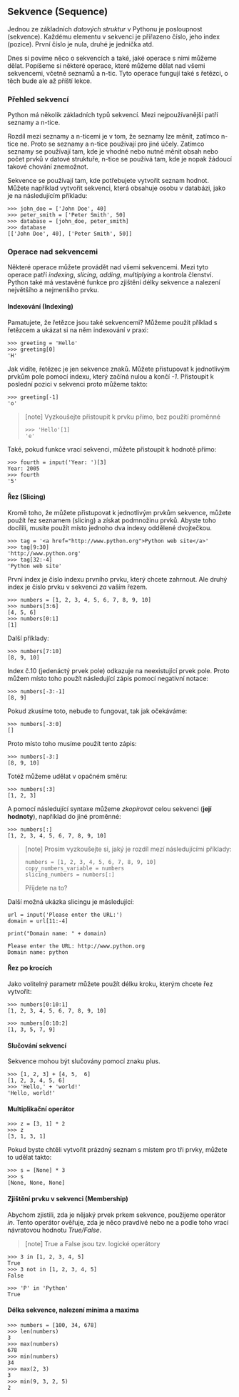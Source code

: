 ## Sekvence (Sequence)

Jednou ze základních *datových struktur* v Pythonu je posloupnost (sekvence). Každému elementu v sekvenci je přiřazeno číslo, jeho index (pozice). První číslo je nula, druhé je jednička atd.

Dnes si povíme něco o sekvencích a také, jaké operace s nimi můžeme dělat. Popíšeme si některé operace, které můžeme dělat nad všemi sekvencemi, včetně seznamů a n-tic. Tyto operace fungují také s řetězci, o těch bude ale až příští lekce.

### Přehled sekvencí

Python má několik základních typů sekvencí. Mezi nejpoužívanější patří seznamy a n-tice.

Rozdíl mezi seznamy a n-ticemi je v tom, že seznamy lze měnit, zatímco n-tice ne. Proto se seznamy a n-tice používají pro jiné účely. Zatímco seznamy se používají tam, kde je vhodné nebo nutné měnit obsah nebo počet prvků v datové struktuře, n-tice se používá tam, kde je nopak žádoucí takové chování znemožnot.

Sekvence se používají tam, kde potřebujete vytvořit seznam hodnot. Můžete například vytvořit sekvenci, která obsahuje osobu v databázi, jako je na následujícím příkladu:

```
>>> john_doe = ['John Doe', 40]
>>> peter_smith = ['Peter Smith', 50]
>>> database = [john_doe, peter_smith]
>>> database
[['John Doe', 40], ['Peter Smith', 50]]
```

### Operace nad sekvencemi

Některé operace můžete provádět nad všemi sekvencemi. Mezi tyto operace patří *indexing*, *slicing*, *adding*, *multiplying* a kontrola členství. Python také má vestavěné funkce pro zjištění délky sekvence a nalezení největšího a nejmenšího prvku.

#### Indexování (Indexing)

Pamatujete, že řetězce jsou také sekvencemi? Můžeme použít příklad s řetězcem a ukázat si na něm indexování v praxi:

```
>>> greeting = 'Hello'
>>> greeting[0]
'H'
```

Jak vidíte, řetězec je jen sekvence znaků. Můžete přistupovat k jednotlivým prvkům pole pomocí indexu, který začíná nulou a končí *-1*. Přistoupit k poslední pozici v sekvenci proto můžeme takto:

```
>>> greeting[-1]
'o'
```

> [note]
> Vyzkoušejte přistoupit k prvku přímo, bez použití proměnné
> 
> ```
> >>> 'Hello'[1]
> 'e'
> ```

Také, pokud funkce vrací sekvenci, můžete přistoupit k hodnotě přímo:

```
>>> fourth = input('Year: ')[3]
Year: 2005
>>> fourth
'5'
```

#### Řez (Slicing)


Kromě toho, že můžete přistupovat k jednotlivým prvkům sekvence, můžete použít řez seznamem (slicing) a získat podmnožinu prvků. Abyste toho docílili, musíte použít místo jednoho dva indexy oddělené dvojtečkou.


```
>>> tag = '<a href="http://www.python.org">Python web site</a>'
>>> tag[9:30]
'http://www.python.org'
>>> tag[32:-4]
'Python web site'
```

První index je číslo indexu prvního prvku, který chcete zahrnout. Ale druhý index je číslo prvku v sekvenci *za* vaším řezem.

```
>>> numbers = [1, 2, 3, 4, 5, 6, 7, 8, 9, 10]
>>> numbers[3:6]
[4, 5, 6]
>>> numbers[0:1]
[1]
```

Další příklady:

```
>>> numbers[7:10]
[8, 9, 10]
```

Index č.10 (jedenáctý prvek pole) odkazuje na neexistující prvek pole. Proto můžem místo toho použít následující zápis pomocí negativní notace:

```
>>> numbers[-3:-1]
[8, 9]
```

Pokud zkusíme toto, nebude to fungovat, tak jak očekáváme:

```
>>> numbers[-3:0]
[]
```

Proto místo toho musíme použít tento zápis:

```
>>> numbers[-3:]
[8, 9, 10]
```

Totéž můžeme udělat v opačném směru:

```
>>> numbers[:3]
[1, 2, 3]
```

A pomocí následující syntaxe můžeme *zkopírovat* celou sekvenci (**její hodnoty**), například do jiné proměnné:

```
>>> numbers[:]
[1, 2, 3, 4, 5, 6, 7, 8, 9, 10]
```

> [note]
> Prosím vyzkoušejte si, jaký je rozdíl mezí následujícími příklady:
> 
> ```
> numbers = [1, 2, 3, 4, 5, 6, 7, 8, 9, 10]
> copy_numbers_variable = numbers
> slicing_numbers = numbers[:]
> ```
> Příjdete na to?
> 

Další možná ukázka slicingu je másledující:

```
url = input('Please enter the URL:')
domain = url[11:-4]

print("Domain name: " + domain)
```

```
Please enter the URL: http://www.python.org
Domain name: python
```

#### Řez po krocích

Jako volitelný parametr můžete použít délku kroku, kterým chcete řez vytvořit:

```
>>> numbers[0:10:1]
[1, 2, 3, 4, 5, 6, 7, 8, 9, 10]
```

```
>>> numbers[0:10:2]
[1, 3, 5, 7, 9]
```

#### Slučování sekvencí

Sekvence mohou být slučovány pomocí znaku plus.

```
>>> [1, 2, 3] + [4, 5,  6]
[1, 2, 3, 4, 5, 6]
>>> 'Hello,' + 'world!'
'Hello, world!'
```

#### Multiplikační operátor

```
>>> z = [3, 1] * 2
>>> z
[3, 1, 3, 1]
```

Pokud byste chtěli vytvořit prázdný seznam s místem pro tři prvky, můžete to udělat takto:

```
>>> s = [None] * 3
>>> s
[None, None, None]
```

#### Zjištění prvku v sekvenci (Membership)

Abychom zjistili, zda je nějaký prvek prkem sekvence, použijeme operátor *in*. Tento operátor ověřuje, zda je něco pravdivé nebo ne a podle toho vrací návratovou hodnotu *True/False*. 

>[note]
>True a False jsou tzv. logické operátory

```
>>> 3 in [1, 2, 3, 4, 5]
True
>>> 3 not in [1, 2, 3, 4, 5]
False
```

```
>>> 'P' in 'Python'
True
```

#### Délka sekvence, nalezení minima a maxima

```
>>> numbers = [100, 34, 678]
>>> len(numbers)
3
>>> max(numbers)
678
>>> min(numbers)
34
>>> max(2, 3)
3
>>> min(9, 3, 2, 5)
2
```

